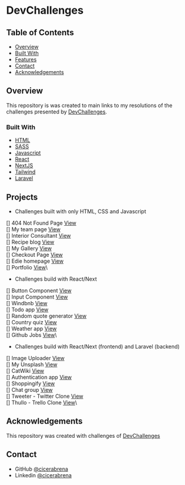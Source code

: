 <!-- TABLE OF CONTENTS -->
# DevChallenges

## Table of Contents

- [Overview](#overview)
- [Built With](#built-with)
- [Features](#features)
- [Contact](#contact)
- [Acknowledgements](#acknowledgements)

<!-- OVERVIEW -->

## Overview

This repository is was created to main links to my resolutions of the challenges presented by [DevChallenges](https://devchallenges.io/challenges).

### Built With

<!-- This section should list any major frameworks that you built your project using. Here are a few examples.-->

- [HTML](https://developer.mozilla.org/pt-BR/docs/Web/HTML)
- [SASS](https://sass-lang.com/)
- [Javascript](https://developer.mozilla.org/pt-BR/docs/Web/JavaScript)
- [React](https://reactjs.org/)
- [NextJS](https://nextjs.org/)
- [Tailwind](https://tailwindcss.com/)
- [Laravel](https://laravel.com/)

## Projects

<!-- List the projects to build -->

- Challenges built with only HTML, CSS and Javascript

[] 404 Not Found Page [View](https://github.com/cicerabrena)\
[] My team page [View](https://github.com/cicerabrena)\
[] Interior Consultant [View](https://github.com/cicerabrena)\
[] Recipe blog [View](https://github.com/cicerabrena)\
[] My Gallery [View](https://github.com/cicerabrena)\
[] Checkout Page [View](https://github.com/cicerabrena)\
[] Edie homepage [View](https://github.com/cicerabrena)\
[] Portfolio [View](https://github.com/cicerabrena)\

- Challenges build with React/Next

[] Button Component [View](https://github.com/cicerabrena)\
[] Input Component [View](https://github.com/cicerabrena)\
[] Windbnb [View](https://github.com/cicerabrena)\
[] Todo app [View](https://github.com/cicerabrena)\
[] Random quote generator [View](https://github.com/cicerabrena)\
[] Country quiz [View](https://github.com/cicerabrena)\
[] Weather app [View](https://github.com/cicerabrena)\
[] Github Jobs [View](https://github.com/cicerabrena)\

- Challenges build with React/Next (frontend) and Laravel (backend)

[] Image Uploader [View](https://github.com/cicerabrena)\
[] My Unsplash [View](https://github.com/cicerabrena)\
[] CatWiki [View](https://github.com/cicerabrena)\
[] Authentication app [View](https://github.com/cicerabrena)\
[] Shoppingify [View](https://github.com/cicerabrena)\
[] Chat group [View](https://github.com/cicerabrena)\
[] Tweeter - Twitter Clone [View](https://github.com/cicerabrena)\
[] Thullo - Trello Clone [View](https://github.com/cicerabrena)\

## Acknowledgements

<!-- This section should list any articles or add-ons/plugins that helps you to complete the project. This is optional but it will help you in the future. For exmpale -->

This repository was created with challenges of [DevChallenges](https://devchallenges.io/challenges)

## Contact

- GitHub [@cicerabrena](https://{github.com/cicerabrena})
- Linkedin [@cicerabrena](https://{linkedin.com.br/cicerabrena})
